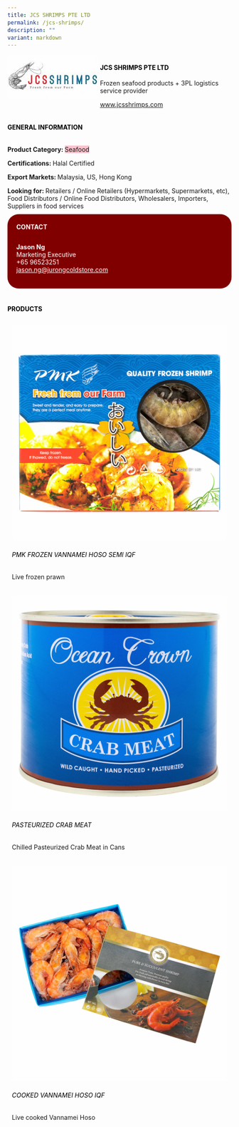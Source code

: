 ```yaml
---
title: JCS SHRIMPS PTE LTD
permalink: /jcs-shrimps/
description: ""
variant: markdown
---
```

<div class="flex-paragraph"> 
<p style="text-transform: uppercase">
</p>
</div> 
<div class="flex-container" style="display: flex; flex-wrap: wrap;"> 
<div class="card sgds" style="flex: 1 1 40%; display: block;">
<img src="/images/jcs_logo.jpg">
</div> 
<div class="card-sgds" style="flex: 1 1 58%; display: block; margin-left: 3px"> 
<h4 style="text-transform: uppercase; color: black;">
<b>JCS SHRIMPS PTE LTD
</b>
</h4> 
<p>Frozen seafood products + 3PL logistics service provider
</p> 
<p>
<a href="https://www.jcsshrimps.com" target="_blank">www.jcsshrimps.com
</a>
</p> 
</div> 
</div> 
<h4 style="text-transform: uppercase; color: black;">
<b>General Information
</b>
</h4> 
<div class="flex-container" style="display: flex; flex-wrap: wrap;"> 
<div class="card sgds" style="flex: 1 1 65%; display: block; align-self: stretch"> 
<div class="flex-paragraph"> 
<p>
<b>Product Category: 
</b>
<span style="background-color: pink; border-radius: 10 px;">Seafood
</span>
</p> 
<p>
<b>Certifications: 
</b>Halal Certified
</p> 
<p>
<b>Export Markets: 
</b>Malaysia, US, Hong Kong
</p> 
<p style="margin-bottom: 10px;">
<b>Looking for: 
</b>Retailers / Online Retailers (Hypermarkets, Supermarkets, etc), Food Distributors / Online Food Distributors, Wholesalers, Importers, Suppliers in food services
</p> 
</div> 
</div> 
<div class="card sgds" style="flex: 1 1 35%; padding: 10px; display: block; background-color: maroon; border-radius: 25px; align-self: center;"> 
<h4 style="color: white; margin-top: 10px; margin-left: 10px;">CONTACT
</h4> 
<div class="flex-paragraph"> 
<p style="padding: 10px; color: white;">
<b>Jason Ng
</b>
<br>Marketing Executive
<br>+65 96523251
<br>
<a href="mailto:jason.ng@jurongcoldstore.com" style="color: white;">jason.ng@jurongcoldstore.com
</a>
</p> 
</div> 
</div> 
</div> 
<br> 
<h4 style="text-transform: uppercase; color: black;">
<b>products
</b>
</h4> 
<div style="display: flex; flex-wrap: wrap;"> 
<div class="card sgds" style="flex: 1 1 47%; margin: 10px; display: block;"> 
<div class="flex-image" style="display: block;">
<img src="/images/jcs_product1.jpg">
</div> 
<div class="flex-paragraph"> 
<h6 style="text-transform: uppercase; color: black;">PMK Frozen Vannamei HOSO Semi IQF
</h6> 
<p>Live frozen prawn
</p>
</div> 
</div> 
<div class="card sgds" style="flex: 1 1 47%; margin: 10px; display: block;"> 
<div class="flex-image" style="display: block;">
<img src="/images/jcs_product2.jpg">
</div> 
<div class="flex-paragraph"> 
<h6 style="text-transform: uppercase; color: black;">Pasteurized Crab Meat
</h6> 
<p>Chilled Pasteurized Crab Meat in Cans
</p>
</div> 
</div> 
<div class="card sgds" style="flex: 1 1 47%; margin: 10px; display: block;"> 
<div class="flex-image" style="display: block;">
<img src="/images/jcs_product3.jpg">
</div> 
<div class="flex-paragraph"> 
<h6 style="text-transform: uppercase; color: black;">Cooked Vannamei Hoso IQF
</h6> 
<p>Live cooked Vannamei Hoso
</p>
</div> 
</div> 
</div>